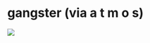 <!--
id: 89421019
link: http://tumblr.atmos.org/post/89421019/gangster-via-a-t-m-o-s
slug: gangster-via-a-t-m-o-s
date: Tue Mar 24 2009 10:47:15 GMT-0700 (PDT)
publish: 2009-03-024
tags: 
title: gangster (via a t m o s)
-->


gangster (via a t m o s)
========================

![](http://25.media.tumblr.com/ZyX8Upfynlgfbv086YtSYXpuo1_500.jpg)

